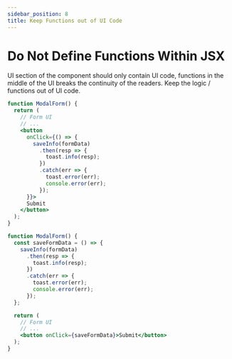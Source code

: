 ```yaml
---
sidebar_position: 8
title: Keep Functions out of UI Code
---
```


# Do Not Define Functions Within JSX

UI section of the component should only contain UI code, functions in the middle of the UI breaks the continuity of the readers. Keep the logic / functions out of UI code.

```jsx showLineNumbers title="DON'T 💩🧨💣"
function ModalForm() {
  return (
    // Form UI
    // ...
    <button
      onClick={() => {
        saveInfo(formData)
          .then(resp => {
            toast.info(resp);
          })
          .catch(err => {
            toast.error(err);
            console.error(err);
          });
      }}>
      Submit
    </button>
  );
}
```

```jsx showLineNumbers title="DO ✅"
function ModalForm() {
  const saveFormData = () => {
    saveInfo(formData)
      .then(resp => {
        toast.info(resp);
      })
      .catch(err => {
        toast.error(err);
        console.error(err);
      });
  };

  return (
    // Form UI
    // ...
    <button onClick={saveFormData}>Submit</button>
  );
}
```
